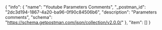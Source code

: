 {
  "info": {
    "name": "Youtube Parameters Comments",
    "_postman_id": "2dc3d194-1867-4a20-ba96-0f90c84506b6",
    "description": "Parameters comments",
    "schema": "https://schema.getpostman.com/json/collection/v2.0.0/"
  },
  "item": []
}